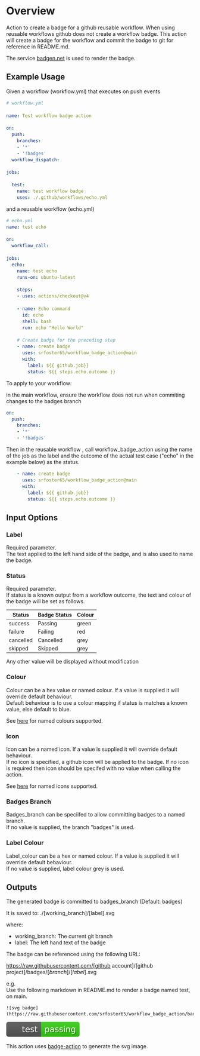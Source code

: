 # Overview

Action to create a badge for a github reusable workflow. When using reusable workflows github does not create a workflow badge. This action will create a badge for the workflow and commit the badge to git for reference in README.md.

The service [badgen.net](https://badgen.net) is used to render the badge.


## Example Usage

Given a workflow (workflow.yml) that executes on push events

```yaml
# workflow.yml

name: Test workflow badge action

on:
  push:
    branches:
    - '*'
    - '!badges'
  workflow_dispatch:
        
jobs:

  test:
    name: test workflow badge
    uses: ./.github/workflows/echo.yml

```

and a reusable workflow (echo.yml)

```yaml
# echo.yml
name: test echo

on:
  workflow_call:
  
jobs:
  echo:
    name: test echo
    runs-on: ubuntu-latest

    steps:
    - uses: actions/checkout@v4

    - name: Echo command
      id: echo
      shell: bash
      run: echo "Hello World"

    # Create badge for the preceding step
    - name: create badge
      uses: srfoster65/workflow_badge_action@main
      with:
        label: ${{ github.job}}
        status: ${{ steps.echo.outcome }}

```

To apply to your workflow:

in the main workflow, ensure the workflow does not run when commiting changes to the badges branch

```yaml
on:
  push:
    branches:
    - '*'
    - '!badges'

```

Then in the reusable workflow , call workflow_badge_action using the name of the job as the label and the outcome of the actual test case ("echo" in the example below) as the status.

```yaml
    - name: create badge
      uses: srfoster65/workflow_badge_action@main
      with:
        label: ${{ github.job}}
        status: ${{ steps.echo.outcome }}
```

## Input Options

### Label

Required parameter.  
The text applied to the left hand side of the badge, and is also used to name the badge.

### Status

Required parameter.  
If status is a known output from a workflow outcome, the text and colour of the badge will be set as follows.

| Status   | Badge Status | Colour |
| -------- | ------------ | ------ |
| success  | Passing      | green  |
| failure  | Failing      | red    |
|cancelled | Cancelled    | grey   |
| skipped  | Skipped      | grey   |

Any other value will be displayed without modification

### Colour

Colour can be a hex value or named colour. If a value is supplied it will override default behaviour.  
Default behaviour is to use a colour mapping if status is matches a known value, else default to blue.

See [here](https://badgen.net/help#options) for named colours supported.

### Icon

Icon can be a named icon. If a value is supplied it will override default behaviour.  
If no icon is specified, a github icon will be applied to the badge. If no icon is required then icon should be specifed with no value when calling the action.

See [here](https://badgen.net/help#options) for named icons supported.

### Badges Branch

Badges_branch can be speciifed to allow committing badges to a named branch.  
If no value is supplied, the branch "badges" is used.

### Label Colour

Label_colour can be a hex or named colour. If a value is supplied it will override default behaviour.  
If no value is supplied, label colour grey is used.

## Outputs

The generated badge is committed to badges_branch (Default: badges)

It is saved to: ./[working_branch]/[label].svg

where:

- working_branch: The current git branch
- label: The left hand text of the badge

The badge can be referenced using the following URL:

https://raw.githubusercontent.com/[github account]/[github project]/badges/[*branch*]/[*label*].svg

e.g.  
Use the following markdown in README.md to render a badge named test, on main.

```text
![svg badge](https://raw.githubusercontent.com/srfoster65/workflow_badge_action/badges/main/test.svg)
```

![svg badge](https://raw.githubusercontent.com/srfoster65/workflow_badge_action/badges/main/test.svg)

This action uses [badge-action](https://github.com/marketplace/actions/badge-action) to generate the svg image.
